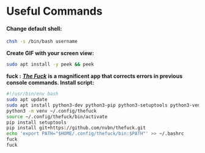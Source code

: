 # Useful Commands

#### Change default shell:

```bash
chsh -s /bin/bash username
```

**Create GIF with your screen view:**

```bash
sudo apt install -y peek && peek
```

**fuck :** [_**The Fuck**_](https://github.com/nvbn/thefuck) **is a magnificent app that corrects errors in previous console commands. Install script:**

```bash
#!/usr/bin/env bash
sudo apt update
sudo apt install python3-dev python3-pip python3-setuptools python3-venv
python3 -m venv ~/.config/thefuck
source ~/.config/thefuck/bin/activate
pip install setuptools
pip install git+https://github.com/nvbn/thefuck.git
echo 'export PATH="$HOME/.config/thefuck/bin:$PATH"' >> ~/.bashrc
fuck
fuck
```
